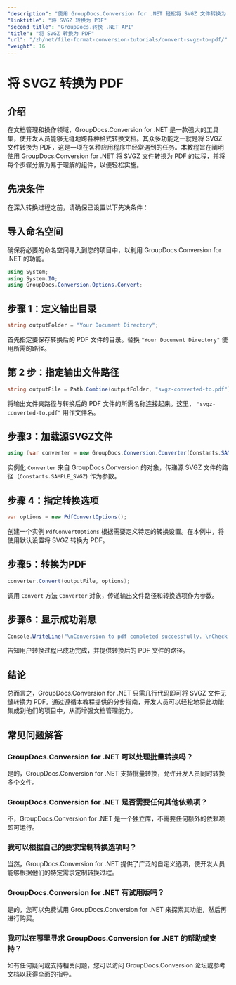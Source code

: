 ```yaml
---
"description": "使用 GroupDocs.Conversion for .NET 轻松将 SVGZ 文件转换为 PDF。探索分步教程，体验无缝文档管理功能。"
"linktitle": "将 SVGZ 转换为 PDF"
"second_title": "GroupDocs.转换 .NET API"
"title": "将 SVGZ 转换为 PDF"
"url": "/zh/net/file-format-conversion-tutorials/convert-svgz-to-pdf/"
"weight": 16
---
```


# 将 SVGZ 转换为 PDF

## 介绍
在文档管理和操作领域，GroupDocs.Conversion for .NET 是一款强大的工具集，使开发人员能够无缝地跨各种格式转换文档。其众多功能之一就是将 SVGZ 文件转换为 PDF，这是一项在各种应用程序中经常遇到的任务。本教程旨在阐明使用 GroupDocs.Conversion for .NET 将 SVGZ 文件转换为 PDF 的过程，并将每个步骤分解为易于理解的组件，以便轻松实施。
## 先决条件
在深入转换过程之前，请确保已设置以下先决条件：

## 导入命名空间
确保将必要的命名空间导入到您的项目中，以利用 GroupDocs.Conversion for .NET 的功能。
```csharp
using System;
using System.IO;
using GroupDocs.Conversion.Options.Convert;
```

## 步骤 1：定义输出目录
```csharp
string outputFolder = "Your Document Directory";
```
首先指定要保存转换后的 PDF 文件的目录。替换 `"Your Document Directory"` 使用所需的路径。
## 第 2 步：指定输出文件路径
```csharp
string outputFile = Path.Combine(outputFolder, "svgz-converted-to.pdf");
```
将输出文件夹路径与转换后的 PDF 文件的所需名称连接起来。这里， `"svgz-converted-to.pdf"` 用作文件名。
## 步骤3：加载源SVGZ文件
```csharp
using (var converter = new GroupDocs.Conversion.Converter(Constants.SAMPLE_SVGZ))
```
实例化 `Converter` 来自 GroupDocs.Conversion 的对象，传递源 SVGZ 文件的路径（`Constants.SAMPLE_SVGZ`) 作为参数。
## 步骤 4：指定转换选项
```csharp
var options = new PdfConvertOptions();
```
创建一个实例 `PdfConvertOptions` 根据需要定义特定的转换设置。在本例中，将使用默认设置将 SVGZ 转换为 PDF。
## 步骤5：转换为PDF
```csharp
converter.Convert(outputFile, options);
```
调用 `Convert` 方法 `Converter` 对象，传递输出文件路径和转换选项作为参数。
## 步骤6：显示成功消息
```csharp
Console.WriteLine("\nConversion to pdf completed successfully. \nCheck output in {0}", outputFolder);
```
告知用户转换过程已成功完成，并提供转换后的 PDF 文件的路径。

## 结论
总而言之，GroupDocs.Conversion for .NET 只需几行代码即可将 SVGZ 文件无缝转换为 PDF。通过遵循本教程提供的分步指南，开发人员可以轻松地将此功能集成到他们的项目中，从而增强文档管理能力。
## 常见问题解答
### GroupDocs.Conversion for .NET 可以处理批量转换吗？
是的，GroupDocs.Conversion for .NET 支持批量转换，允许开发人员同时转换多个文件。
### GroupDocs.Conversion for .NET 是否需要任何其他依赖项？
不，GroupDocs.Conversion for .NET 是一个独立库，不需要任何额外的依赖项即可运行。
### 我可以根据自己的要求定制转换选项吗？
当然，GroupDocs.Conversion for .NET 提供了广泛的自定义选项，使开发人员能够根据他们的特定需求定制转换过程。
### GroupDocs.Conversion for .NET 有试用版吗？
是的，您可以免费试用 GroupDocs.Conversion for .NET 来探索其功能，然后再进行购买。
### 我可以在哪里寻求 GroupDocs.Conversion for .NET 的帮助或支持？
如有任何疑问或支持相关问题，您可以访问 GroupDocs.Conversion 论坛或参考文档以获得全面的指导。